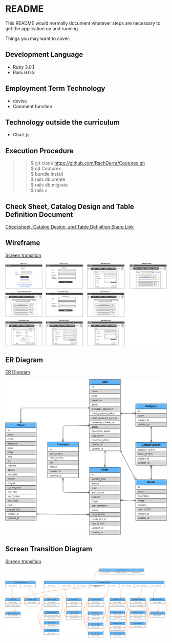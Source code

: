 # README

This README would normally document whatever steps are necessary to get the
application up and running.

Things you may want to cover:

## Development Language

* Ruby 3.0.1
* Rails 6.0.3

## Employment Term Technology

- devise
- Comment function

## Technology outside the curriculum

- Chart.js

## Execution Procedure

>> $ git clone https://github.com/RachDerra/Couturex.git <br>
>> $ cd Couturex <br>
>> $ bundle install <br>
>> $ rails db:create <br>
>> $ rails db:migrate <br>
>> $ rails s <br>

## Check Sheet, Catalog Design and Table Definition Document

[Checksheet, Catalog Design, and Table Definition Share Link](https://docs.google.com/spreadsheets/d/1jlswKESigJrrl241Z7ZBpDHlPWVMRJVsXHVmNKAUTVw/edit?usp=sharing)

## Wireframe
[Screen transition](https://cacoo.com/diagrams/P3rLajnvxbVKeiwY/1A79C)

![Screen transition](./doc/Couturex_wireframe.png)

## ER Diagram
[ER Diagram](https://cacoo.com/diagrams/tLb1ojinQ2mjM22q/97BA0)

![ER Diagram](./doc/Couturex_ERD.png)

## Screen Transition Diagram
[Screen transition](https://cacoo.com/diagrams/L6OX92QXXzHkhcR3/4FF4D)

![Screen transition](./doc/Couturex_screen_transition.png)